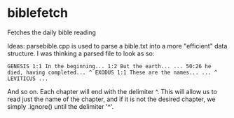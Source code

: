 # biblefetch

Fetches the daily bible reading

Ideas:
parsebible.cpp is used to parse a bible.txt into a more "efficient" data structure.
I was thinking a parsed file to look as so:

`GENESIS
1:1 In the beginning...
1:2 But the earth...
...
50:26 he died, having completed...
^
EXODUS
1:1 These are the names...
...
^
LEVITICUS
...`

And so on.
Each chapter will end with the delimiter ^. This will allow us to read just the name of the chapter, and if it is
not the desired chapter, we simply .ignore() until the delimiter '^'.
